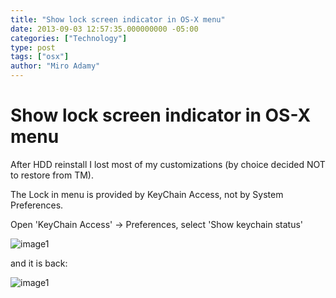 ```yaml
---
title: "Show lock screen indicator in OS-X menu"
date: 2013-09-03 12:57:35.000000000 -05:00
categories: ["Technology"]
type: post
tags: ["osx"]
author: "Miro Adamy"
---
```



# Show lock screen indicator in OS-X menu

After HDD reinstall I lost most of my customizations (by choice decided NOT to restore from TM).

The Lock in menu is provided by KeyChain Access, not by System Preferences.

Open 'KeyChain Access' -> Preferences, select 'Show keychain status' 

![image1](/images/2013-09-03_1.30.08.png)

and it is back:

![image1](/images/2013-09-03_1.29.34.png)

